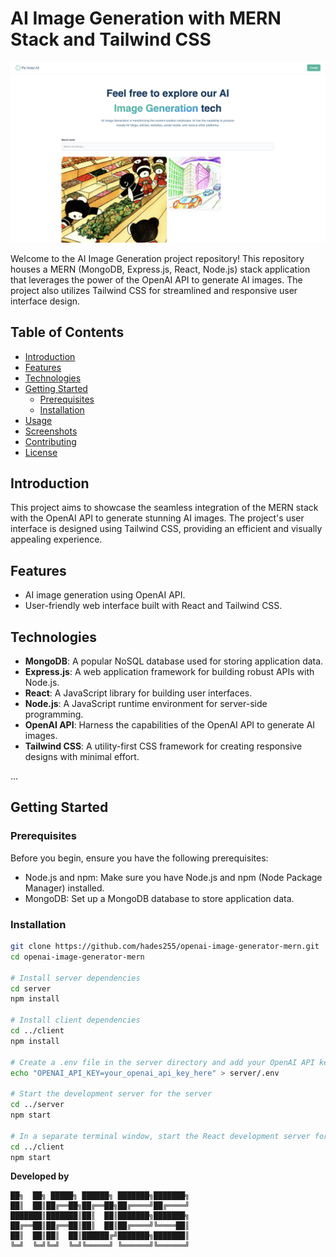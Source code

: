 # AI Image Generation with MERN Stack and Tailwind CSS

![Project Banner](/client/src/assets/Screenshot%202023-08-12%20at%203.25.40%20PM.png)

Welcome to the AI Image Generation project repository! This repository houses a MERN (MongoDB, Express.js, React, Node.js) stack application that leverages the power of the OpenAI API to generate AI images. The project also utilizes Tailwind CSS for streamlined and responsive user interface design. 

## Table of Contents

- [Introduction](#introduction)
- [Features](#features)
- [Technologies](#technologies)
- [Getting Started](#getting-started)
  - [Prerequisites](#prerequisites)
  - [Installation](#installation)
- [Usage](#usage)
- [Screenshots](#screenshots)
- [Contributing](#contributing)
- [License](#license)

## Introduction

This project aims to showcase the seamless integration of the MERN stack with the OpenAI API to generate stunning AI images. The project's user interface is designed using Tailwind CSS, providing an efficient and visually appealing experience.
## Features

- AI image generation using OpenAI API.
- User-friendly web interface built with React and Tailwind CSS.

## Technologies

- **MongoDB**: A popular NoSQL database used for storing application data.
- **Express.js**: A web application framework for building robust APIs with Node.js.
- **React**: A JavaScript library for building user interfaces.
- **Node.js**: A JavaScript runtime environment for server-side programming.
- **OpenAI API**: Harness the capabilities of the OpenAI API to generate AI images.
- **Tailwind CSS**: A utility-first CSS framework for creating responsive designs with minimal effort.

...

## Getting Started

### Prerequisites

Before you begin, ensure you have the following prerequisites:

- Node.js and npm: Make sure you have Node.js and npm (Node Package Manager) installed.
- MongoDB: Set up a MongoDB database to store application data.

### Installation

```bash
git clone https://github.com/hades255/openai-image-generator-mern.git
cd openai-image-generator-mern

# Install server dependencies
cd server
npm install

# Install client dependencies
cd ../client
npm install

# Create a .env file in the server directory and add your OpenAI API key
echo "OPENAI_API_KEY=your_openai_api_key_here" > server/.env

# Start the development server for the server
cd ../server
npm start

# In a separate terminal window, start the React development server for the client
cd ../client
npm start
```

__Developed by__
```
██╗  ██╗ █████╗ ██████╗ ███████╗███████╗
██║  ██║██╔══██╗██╔══██╗██╔════╝██╔════╝
███████║███████║██║  ██║███████╗███████╗
██╔══██║██╔══██║██║  ██║██╔════╝╚════██║
██║  ██║██║  ██║██████╔╝███████╗███████║
╚═╝  ╚═╝╚═╝  ╚═╝╚═════╝ ╚══════╝╚══════╝ 
```